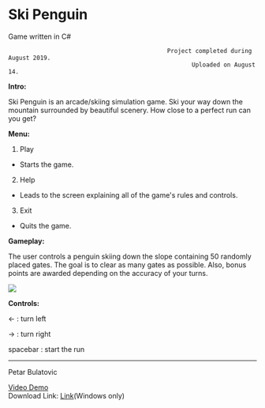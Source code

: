 # Ski Penguin

Game written in C#



                                                 Project completed during August 2019.
                                                        Uploaded on August 14.



**Intro:**

Ski Penguin is an arcade/skiing simulation game. Ski your way down the mountain surrounded by beautiful scenery. How close to a perfect run can you get?

**Menu:**

1. Play
- Starts the game.
2. Help
- Leads to the screen explaining all of the game's rules and controls.
3. Exit
- Quits the game.

**Gameplay:**

The user controls a penguin skiing down the slope containing 50 randomly placed gates. The goal is to clear as many gates as possible. Also, bonus points are awarded depending on the accuracy of your turns.

![](SkiPenguin.gif)


**Controls:**

<-  : turn left

->  : turn right

spacebar : start the run

-----------------------------
Petar Bulatovic

[Video Demo](https://youtu.be/a2c6sNgUpmc)</br>
Download Link: [Link](https://mega.nz/file/mCgHCCbC#umxSJRM6S-48BUh10N-0b_V9aWFRZG4xBaBPnUGdoLU)(Windows only)



